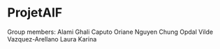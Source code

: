 # ProjetAIF

Group members:
Alami Ghali
Caputo Oriane
Nguyen Chung 
Opdal Vilde 
Vazquez-Arellano Laura Karina 



